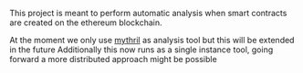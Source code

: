 This project is meant to perform automatic analysis when smart contracts are created on the ethereum blockchain.

At the moment we only use [mythril](https://github.com/ConsenSys/mythril) as analysis tool but this will be extended in the future
Additionally this now runs as a single instance tool, going forward a more distributed approach might be possible